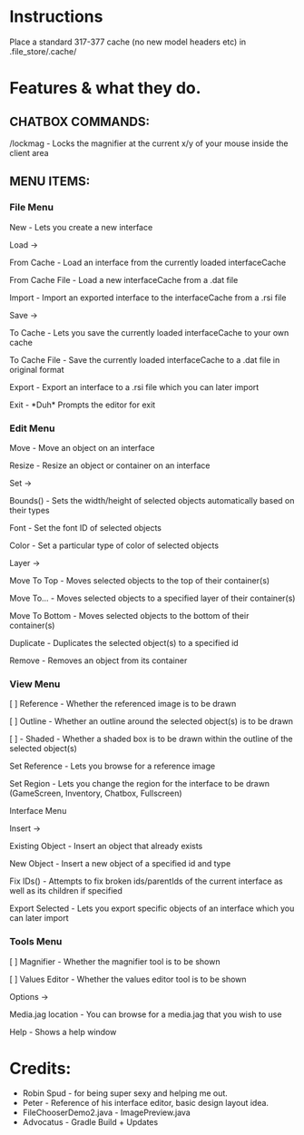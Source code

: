 # Instructions
Place a standard 317-377 cache (no new model headers etc) in .file_store/.cache/

# Features & what they do.

## CHATBOX COMMANDS:

/lockmag - Locks the magnifier at the current x/y of your mouse inside
the client area

## MENU ITEMS:

### File Menu

New - Lets you create a new interface

Load -\>

From Cache - Load an interface from the currently loaded interfaceCache

From Cache File - Load a new interfaceCache from a .dat file

Import - Import an exported interface to the interfaceCache from a .rsi
file

Save -\>

To Cache - Lets you save the currently loaded interfaceCache to your own
cache

To Cache File - Save the currently loaded interfaceCache to a .dat file
in original format

Export - Export an interface to a .rsi file which you can later import

Exit - \*Duh\* Prompts the editor for exit

### Edit Menu

Move - Move an object on an interface

Resize - Resize an object or container on an interface

Set -\>

Bounds() - Sets the width/height of selected objects automatically based
on their types

Font - Set the font ID of selected objects

Color - Set a particular type of color of selected objects

Layer -\>

Move To Top - Moves selected objects to the top of their container(s)

Move To... - Moves selected objects to a specified layer of their
container(s)

Move To Bottom - Moves selected objects to the bottom of their
container(s)

Duplicate - Duplicates the selected object(s) to a specified id

Remove - Removes an object from its container

### View Menu

\[ \] Reference - Whether the referenced image is to be drawn

\[ \] Outline - Whether an outline around the selected object(s) is to
be drawn

\[ \] - Shaded - Whether a shaded box is to be drawn within the outline
of the selected object(s)

Set Reference - Lets you browse for a reference image

Set Region - Lets you change the region for the interface to be drawn
(GameScreen, Inventory, Chatbox, Fullscreen)

Interface Menu

Insert -\>

Existing Object - Insert an object that already exists

New Object - Insert a new object of a specified id and type

Fix IDs() - Attempts to fix broken ids/parentIds of the current
interface as well as its children if specified

Export Selected - Lets you export specific objects of an interface which
you can later import

### Tools Menu

\[ \] Magnifier - Whether the magnifier tool is to be shown

\[ \] Values Editor - Whether the values editor tool is to be shown

Options -\>

Media.jag location - You can browse for a media.jag that you wish to use

Help - Shows a help window



# Credits:
* Robin Spud - for being super sexy and helping me out.
* Peter - Reference of his interface editor, basic design layout idea.
* FileChooserDemo2.java - ImagePreview.java
* Advocatus - Gradle Build + Updates
